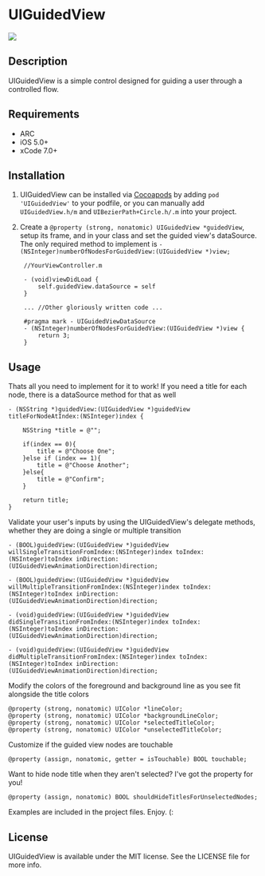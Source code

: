 # UIGuidedView

![](https://github.com/MitchellMalleo/UIGuidedView/blob/master/uiGuidedView.gif)

## Description

UIGuidedView is a simple control designed for guiding a user through a controlled flow.

## Requirements

- ARC
- iOS 5.0+
- xCode 7.0+

## Installation

1. UIGuidedView can be installed via [Cocoapods](http://cocoapods.org/) by adding `pod 'UIGuidedView'` to your podfile, or you can manually add `UIGuidedView.h/m` and `UIBezierPath+Circle.h/.m` into your project.
2. Create a `@property (strong, nonatomic) UIGuidedView *guidedView`, setup its frame, and in your class and set the guided view's dataSource. The only required method to implement is `- (NSInteger)numberOfNodesForGuidedView:(UIGuidedView *)view;`

		//YourViewController.m
		
		- (void)viewDidLoad {
			self.guidedView.dataSource = self
		}
		
		... //Other gloriously written code ...
		
		#pragma mark - UIGuidedViewDataSource
	    - (NSInteger)numberOfNodesForGuidedView:(UIGuidedView *)view {
	   		return 3;
	    }
		

## Usage

Thats all you need to implement for it to work! If you need a title for each node, there is a dataSource method for that as well

    - (NSString *)guidedView:(UIGuidedView *)guidedView titleForNodeAtIndex:(NSInteger)index {
    
    	NSString *title = @"";
    
	    if(index == 0){
	        title = @"Choose One";
	    }else if (index == 1){
	        title = @"Choose Another";
	    }else{
	        title = @"Confirm";
	    }
	    
	    return title;
	}

Validate your user's inputs by using the UIGuidedView's delegate methods, whether they are doing a single or multiple transition

    - (BOOL)guidedView:(UIGuidedView *)guidedView willSingleTransitionFromIndex:(NSInteger)index toIndex:(NSInteger)toIndex inDirection:(UIGuidedViewAnimationDirection)direction;
    
	- (BOOL)guidedView:(UIGuidedView *)guidedView willMultipleTransitionFromIndex:(NSInteger)index toIndex:(NSInteger)toIndex inDirection:(UIGuidedViewAnimationDirection)direction;
	
	- (void)guidedView:(UIGuidedView *)guidedView didSingleTransitionFromIndex:(NSInteger)index toIndex:(NSInteger)toIndex inDirection:(UIGuidedViewAnimationDirection)direction;
	
	- (void)guidedView:(UIGuidedView *)guidedView didMultipleTransitionFromIndex:(NSInteger)index toIndex:(NSInteger)toIndex inDirection:(UIGuidedViewAnimationDirection)direction;
	
Modify the colors of the foreground and background line as you see fit alongside the title colors

	@property (strong, nonatomic) UIColor *lineColor;
	@property (strong, nonatomic) UIColor *backgroundLineColor;
	@property (strong, nonatomic) UIColor *selectedTitleColor;
	@property (strong, nonatomic) UIColor *unselectedTitleColor;
	
Customize if the guided view nodes are touchable

	@property (assign, nonatomic, getter = isTouchable) BOOL touchable;
	
Want to hide node title when they aren't selected? I've got the property for you!

	@property (assign, nonatomic) BOOL shouldHideTitlesForUnselectedNodes;
	
Examples are included in the project files. Enjoy. (:

## License

UIGuidedView is available under the MIT license. See the LICENSE file for more info.
